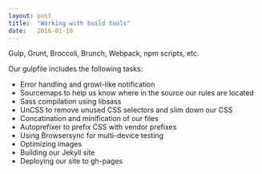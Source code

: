```yaml
---
layout: post
title:  "Working with build tools"
date:   2016-01-10
---
```


Gulp, Grunt, Broccoli, Brunch, Webpack, npm scripts, etc.

Our gulpfile includes the following tasks:
- Error handling and growl-like notification
- Sourcemaps to help us know where in the source our rules are located
- Sass compilation using libsass
- UnCSS to remove unused CSS selectors and slim down our CSS 
- Concatination and minification of our files
- Autoprefixer to prefix CSS with vendor prefixes
- Using Browsersync for multi-device testing
- Optimizing images
- Building our Jekyll site
- Deploying our site to gh-pages
